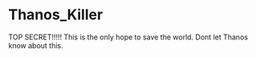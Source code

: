 # Thanos_Killer
TOP SECRET!!!!!
This is the only hope to save the world.
Dont let Thanos know about this.
